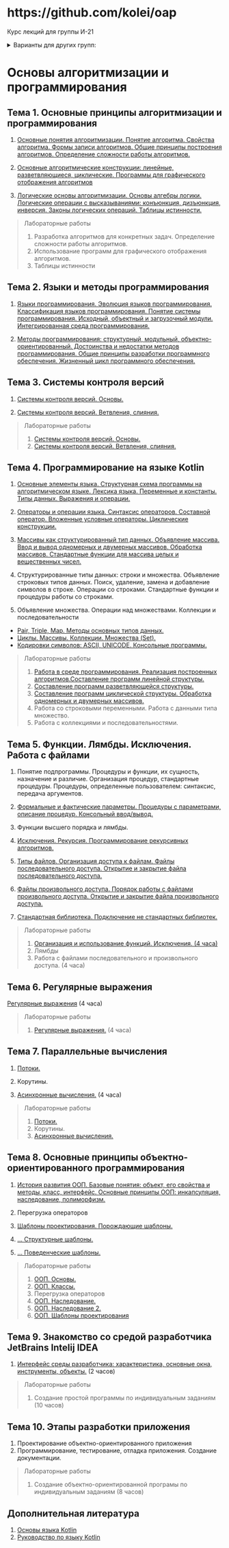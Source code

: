 <h1>https://github.com/kolei/oap</h1>

Курс лекций для группы И-21

<details>

<summary>Варианты для других групп:</summary>

Лекции написаны в трех вариантах:
* для группы И-21 на примере языка Котлин (вариант **master** - основной)
* для группы С-21 на примере языка Питон (вариант **python_c21** - упрощенный)
* для группы И-21 на примере языка Питон (вариант **python** - устаревший)

Для переключения между вариантами нужно кликнуть по кнопке *Branch* и выбрать нужный:

![](/img/readme_c21.png)
  
</details>

# Основы алгоритмизации и программирования

## Тема 1. Основные принципы алгоритмизации и программирования
[6 + 6]: _

1. [Основные понятия алгоритмизации. Понятие алгоритма. Свойства алгоритма. Формы записи алгоритмов. Общие принципы построения алгоритмов. Определение сложности работы алгоритмов.](/articles/t1l1.md)
   
2. [Основные алгоритмические конструкции: линейные, разветвляющиеся, циклические. Программы для графического отображения алгоритмов](/articles/t1l2.md)

3. [Логические основы алгоритмизации. Основы алгебры логики. Логические операции с высказываниями: конъюнкция, дизъюнкция, инверсия. Законы логических операций. Таблицы истинности.](/articles/t1l3.md)

>Лабораторные работы
>1. Разработка алгоритмов для конкретных задач. Определение сложности работы алгоритмов.
>2. Использование программ для графического отображения алгоритмов.
>3. Таблицы истинности

## Тема 2. Языки и методы программирования
[4 + 0 => 10 + 6]: _

1. [Языки программирования. Эволюция языков программирования. Классификация языков программирования. Понятие системы программирования. Исходный, объектный и загрузочный модули. Интегрированная среда программирования.](/articles/t2l1.md)

2. [Методы программирования: структурный, модульный, объектно-ориентированный. Достоинства и недостатки методов программирования. Общие принципы разработки программного обеспечения. Жизненный цикл программного обеспечения.](/articles/t2l2.md)

## Тема 3. Системы контроля версий
[4 + 4 => 14 + 10]: _

1. [Системы контроля версий. Основы.](/articles/skv.md)

2. [Системы контроля версий. Ветвления, слияния.](/articles/skv2.md)

>Лабораторные работы
>1. [Системы контроля версий. Основы.](/articles/lab-skv.md)
>2. [Системы контроля версий. Ветвления, слияния.](/articles/lab_skv_branches.md)

## Тема 4. Программирование на языке Kotlin
[10 + 10 => 24 + 20]: _

1. [Основные элементы языка. Структурная схема программы на алгоритмическом языке. Лексика языка. Переменные и константы. Типы данных. Выражения и операции.](/articles/t3l1.md)

2. [Операторы и операции языка. Синтаксис операторов. Составной оператор. Вложенные условные операторы. Циклические конструкции.](/articles/t3l1_2.md)

3. [Массивы как структурированный тип данных. Объявление массива. Ввод и вывод одномерных и двумерных массивов. Обработка массивов. Стандартные функции для массива целых и вещественных чисел.](/articles/t3l1_3.md)

4. Структурированные типы данных: строки и множества. Объявление строковых типов данных. Поиск, удаление, замена и добавление символов в строке. Операции со строками. Стандартные функции и процедуры работы со строками.

5. Объявление множества. Операции над множествами. Коллекции и последовательности

[//TODO дописать про Коллекции и последовательности]: _


[//TODO перетасовать по лекциям]: _ 

+ [Pair, Triple, Map. Методы основных типов данных.](/articles/t3l3.md)
+ [Циклы. Массивы. Коллекции. Множества (Set).](/articles/t3l4.md)
+ [Кодировки символов: ASCII, UNICODE. Консольные программы.](/articles/t3l5.md)


[_]: _ "//TODO: где-то упомянуть про object"

>Лабораторные работы
>1. [Работа в среде программирования. Реализация построенных алгоритмов.Составление программ линейной структуры.](/articles/lab1.md)
>2. [Составление программ разветвляющейся структуры.](/articles/lab2.md)
>3. [Составление программ циклической структуры. Обработка одномерных и двумерных массивов.](/articles/lab3.md)
>4. Работа со строковыми переменными. Работа с данными типа множество.
>5. Работа с коллекциями и последовательностями.

[10 + 10 => 24 + 20]: _

## Тема 5. Функции. Лямбды. Исключения. Работа с файлами
[14 + 10 => 38 + 30]: _

1. Понятие подпрограммы. Процедуры и функции, их сущность, назначение и различие. Организация процедур, стандартные процедуры. Процедуры, определенные пользователем: синтаксис, передача аргументов.

2. [Формальные и фактические параметры. Процедуры с параметрами, описание процедур. Консольный ввод/вывод.](/articles/t3l2.md)

3. Функции высшего порядка и лямбды.

4. [Исключения. Рекурсия. Программирование рекурсивных алгоритмов.](/articles/t4l5.md)

[//TODO дописать про рекурсии]: _

5. [Типы файлов. Организация доступа к файлам. Файлы последовательного доступа. Открытие и закрытие файла последовательного доступа.](/articles/t4l1.md)

6. [Файлы произвольного доступа. Порядок работы с файлами произвольного доступа. Открытие и закрытие файла произвольного доступа.](/articles/t4l2.md)

7. [Стандартная библиотека. Подключение не стандартных библиотек.](/articles/t4l3.md)

[Kotlin Standard Library]: https://kotlinlang.org/api/latest/jvm/stdlib/index.html

>Лабораторные работы
>1. [Организация и использование функций. Исключения. (4 часа)](/articles/lab4.md)
>2. Лямбды
>3. Работа с файлами последовательного и произвольного доступа. (4 часа)

[14 + 10 => 38 + 30]: _

## Тема 6. Регулярные выражения
[4 + 4 => 42 + 34]: _

[Регулярные выражения](/articles/t3l6.md) (4 часа)

>Лабораторные работы
>1. [Регулярные выражения.](/articles/lab5.md) (4 часа)

## Тема 7. Параллельные вычисления
[8 + 6 => 50 + 40]: _

1. [Потоки.](/articles/t4l4.md)

2. Корутины. 

3. [Асинхронные вычисления.](/articles/t4l4_2.md) (4 часа)

[_]: _ "//TODO: дописать про синхронный результат асинхронной функции"

>Лабораторные работы
>1. [Потоки.](/articles/lab6-threads.md)
>2. Корутины. 
>3. [Асинхронные вычисления.](/articles/lab6-async.md)

[8 + 6 => 50 + 40]: _

## Тема 8. Основные принципы объектно-ориентированного программирования
[10 + 12 => 60 + 52]: _

1. [История развития ООП. Базовые понятия: объект, его свойства и методы, класс, интерфейс. Основные принципы ООП: инкапсуляция, наследование, полиморфизм.](/articles/t6l1_2.md)

2. Перегрузка операторов

3. [Шаблоны проектирования. Порождающие шаблоны.](/articles/oop_templates_p1.md)

4. [... Структурные шаблоны.](/articles/oop_templates_p2.md)

5. [... Поведенческие шаблоны.](/articles/oop_templates_p3.md)

>Лабораторные работы
>1. [ООП. Основы.](/articles/lab8-oop.md)
>2. [ООП. Классы.](/articles/lab8-oop2.md)
>3. Перегрузка операторов
>4. [ООП. Наследование.](/articles/lab8-oop3.md)
>5. [ООП. Наследование 2.](/articles/lab8-oop4.md)
>6. [ООП. Шаблоны проектирования](/articles/lab-templates.md)

[10 + 12 => 60 + 52]: _

## Тема 9. Знакомство со средой разработчика JetBrains Intelij IDEA
[2 + 10 => 62 + 62]: _

1. [Интерфейс среды разработчика: характеристика, основные окна, инструменты, объекты.](/articles/ide_idea.md) (2 часов)

>Лабораторные работы
>1. Создание простой программы по индивидуальным заданиям (10 часов)

## Тема 10. Этапы разработки приложения
[4 + 8 => 66 + 70]: _

1. Проектирование объектно-ориентированного приложения
2. Программирование, тестирование, отладка приложения. Создание документации.

>Лабораторные работы
>1. Создание объектно-ориентированной програмы по индивидуальным заданиям (8 часов)

[ООП. Шаблоны проектирования]: https://studfile.net/preview/6845209/
[Шаблоны проектирования]: http://it-claim.ru/Education/Course/ISDevelopment/Lab3_tutorial.pdf

[создание проекта с gradle]: https://kotlinlang.org/docs/tutorials/coroutines/coroutines-basic-jvm.html


[_]: https://github.com/latyshevich/education/wiki/%D0%9B%D0%B0%D0%B1%D0%BE%D1%80%D0%B0%D1%82%D0%BE%D1%80%D0%BD%D0%B0%D1%8F-%D1%80%D0%B0%D0%B1%D0%BE%D1%82%D0%B0-%E2%84%961-(%D0%9E%D0%9E%D0%9F) "Лабораторные по ООП"

[_]: https://studfile.net/preview/2497114/page:2/ "Лабы ООП"

## Дополнительная литература

1. [Основы языка Kotlin](https://metanit.com/kotlin/tutorial/2.1.php)
2. [Руководство по языку Kotlin](https://kotlinlang.ru/)
